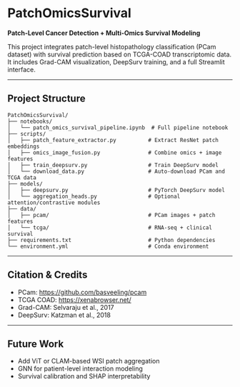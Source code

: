 # PatchOmicsSurvival

**Patch-Level Cancer Detection + Multi-Omics Survival Modeling**

This project integrates patch-level histopathology classification (PCam dataset) with survival prediction based on TCGA-COAD transcriptomic data. It includes Grad-CAM visualization, DeepSurv training, and a full Streamlit interface.

---

## Project Structure

```
PatchOmicsSurvival/
├── notebooks/
│   └── patch_omics_survival_pipeline.ipynb  # Full pipeline notebook
├── scripts/
│   ├── patch_feature_extractor.py          # Extract ResNet patch embeddings
│   ├── omics_image_fusion.py               # Combine omics + image features
│   ├── train_deepsurv.py                   # Train DeepSurv model
│   └── download_data.py                    # Auto-download PCam and TCGA data
├── models/
│   ├── deepsurv.py                         # PyTorch DeepSurv model
│   └── aggregation_heads.py                # Optional attention/contrastive modules
├── data/
│   ├── pcam/                               # PCam images + patch features
│   └── tcga/                               # RNA-seq + clinical survival
├── requirements.txt                        # Python dependencies
└── environment.yml                         # Conda environment
```

---

## Citation & Credits

- PCam: https://github.com/basveeling/pcam
- TCGA COAD: https://xenabrowser.net/
- Grad-CAM: Selvaraju et al., 2017
- DeepSurv: Katzman et al., 2018

---

## Future Work

- Add ViT or CLAM-based WSI patch aggregation
- GNN for patient-level interaction modeling
- Survival calibration and SHAP interpretability
